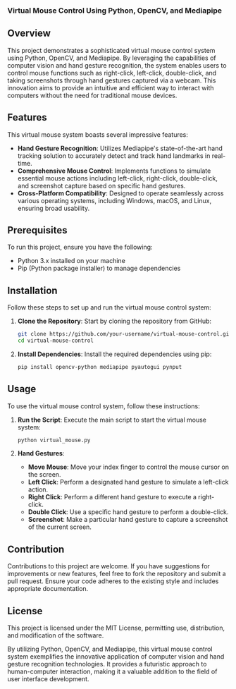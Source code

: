 ### Virtual Mouse Control Using Python, OpenCV, and Mediapipe

## Overview
This project demonstrates a sophisticated virtual mouse control system using Python, OpenCV, and Mediapipe. By leveraging the capabilities of computer vision and hand gesture recognition, the system enables users to control mouse functions such as right-click, left-click, double-click, and taking screenshots through hand gestures captured via a webcam. This innovation aims to provide an intuitive and efficient way to interact with computers without the need for traditional mouse devices.

## Features
This virtual mouse system boasts several impressive features:
- **Hand Gesture Recognition**: Utilizes Mediapipe's state-of-the-art hand tracking solution to accurately detect and track hand landmarks in real-time.
- **Comprehensive Mouse Control**: Implements functions to simulate essential mouse actions including left-click, right-click, double-click, and screenshot capture based on specific hand gestures.
- **Cross-Platform Compatibility**: Designed to operate seamlessly across various operating systems, including Windows, macOS, and Linux, ensuring broad usability.

## Prerequisites
To run this project, ensure you have the following:
- Python 3.x installed on your machine
- Pip (Python package installer) to manage dependencies

## Installation
Follow these steps to set up and run the virtual mouse control system:

1. **Clone the Repository**:
   Start by cloning the repository from GitHub:
    ```bash
    git clone https://github.com/your-username/virtual-mouse-control.git
    cd virtual-mouse-control
    ```

2. **Install Dependencies**:
   Install the required dependencies using pip:
    ```bash
    pip install opencv-python mediapipe pyautogui pynput
    ```

## Usage
To use the virtual mouse control system, follow these instructions:

1. **Run the Script**:
    Execute the main script to start the virtual mouse system:
    ```bash
    python virtual_mouse.py
    ```

2. **Hand Gestures**:
    - **Move Mouse**: Move your index finger to control the mouse cursor on the screen.
    - **Left Click**: Perform a designated hand gesture to simulate a left-click action.
    - **Right Click**: Perform a different hand gesture to execute a right-click.
    - **Double Click**: Use a specific hand gesture to perform a double-click.
    - **Screenshot**: Make a particular hand gesture to capture a screenshot of the current screen.

## Contribution
Contributions to this project are welcome. If you have suggestions for improvements or new features, feel free to fork the repository and submit a pull request. Ensure your code adheres to the existing style and includes appropriate documentation.

## License
This project is licensed under the MIT License, permitting use, distribution, and modification of the software.

By utilizing Python, OpenCV, and Mediapipe, this virtual mouse control system exemplifies the innovative application of computer vision and hand gesture recognition technologies. It provides a futuristic approach to human-computer interaction, making it a valuable addition to the field of user interface development.
